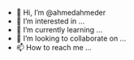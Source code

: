 - 👋 Hi, I’m @ahmedahmeder
- 👀 I’m interested in ...
- 🌱 I’m currently learning ...
- 💞️ I’m looking to collaborate on ...
- 📫 How to reach me ...

<!---
ahmedahmeder/ahmedahmeder is a ✨ special ✨ repository because its `README.md` (this file) appears on your GitHub profile.
You can click the Preview link to take a look at your changes.
--->
